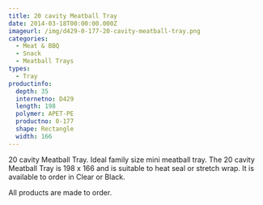 ```yaml
---
title: 20 cavity Meatball Tray
date: 2014-03-18T00:00:00.000Z
imageurl: /img/d429-0-177-20-cavity-meatball-tray.png
categories:
  - Meat & BBQ
  - Snack
  - Meatball Trays
types:
  - Tray
productinfo:
  depth: 35
  internetno: D429
  length: 198
  polymer: APET-PE
  productno: 0-177
  shape: Rectangle
  width: 166
---
```

20 cavity Meatball Tray. Ideal family size mini meatball tray. The 20 cavity Meatball Tray is 198 x 166 and is suitable to heat seal or stretch wrap. It is available to order in Clear or Black.

 

All products are made to order.
